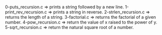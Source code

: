 0-puts_recursion.c => prints a string followed by a new line.
1-print_rev_recursion.c => prints a string in reverse.
2-strlen_recursion.c => returns the length of a string.
3-factorial.c => returns the factorial of a given number.
4-pow_recursion.c => return the value of x raised to the power of y.
5-sqrt_recursion.c => return the natural square root of a number.

